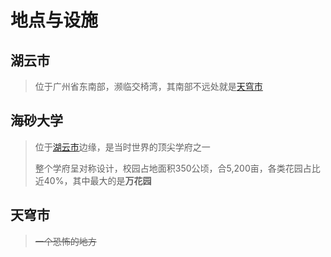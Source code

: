 # 地点与设施

## 湖云市

> 位于广州省东南部，濒临交椅湾，其南部不远处就是[天穹市](di-ming.md#tian-qiong-shi)

## 海砂大学

> 位于[湖云市](di-ming.md#hu-yun-shi)边缘，是当时世界的顶尖学府之一
>
> 整个学府呈对称设计，校园占地面积350公顷，合5,200亩，各类花园占比近40%，其中最大的是**万花园**

## 天穹市

> ~~一个恐怖的地方~~

~~~~

